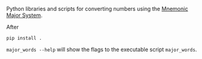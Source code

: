 Python libraries and scripts for converting numbers using the [Mnemonic Major System].

After

    pip install .

`major_words --help` will show the flags to the executable script
`major_words`.



[Mnemonic Major System]: https://en.wikipedia.org/wiki/Mnemonic_major_system
